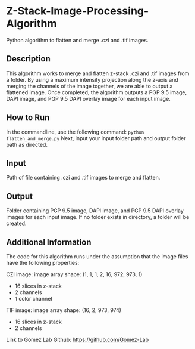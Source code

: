 # Z-Stack-Image-Processing-Algorithm
Python algorithm to flatten and merge .czi and .tif images.

## Description
This algorithm works to merge and flatten z-stack .czi and .tif images from a folder. By using a maximum intensity projection along the z-axis and 
merging the channels of the image together, we are able to output a flattened image. Once completed, the algorithm outputs a 
PGP 9.5 image, DAPI image, and PGP 9.5 DAPI overlay image for each input image. 

## How to Run
In the commandline, use the following command:
```python flatten_and_merge.py```
Next, input your input folder path and output folder path as directed.

## Input
Path of file containing .czi and .tif images to merge and flatten. 

## Output
Folder containing PGP 9.5 image, DAPI image, and PGP 9.5 DAPI overlay images for each input image. If no folder 
exists in directory, a folder will be created.

## Additional Information
The code for this algorithm runs under the assumption that the image files have the following properties:

CZI image: 
image array shape: (1, 1, 1, 2, 16, 972, 973, 1)
- 16 slices in z-stack
- 2 channels
- 1 color channel

TIF image: 
image array shape: (16, 2, 973, 974)
- 16 slices in z-stack
- 2 channels

Link to Gomez Lab Github: https://github.com/Gomez-Lab

